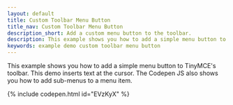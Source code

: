 ```yaml
---
layout: default
title: Custom Toolbar Menu Button
title_nav: Custom Toolbar Menu Button
description_short: Add a custom menu button to the toolbar.
description: This example shows you how to add a simple menu button to TinyMCE's toolbar.
keywords: example demo custom toolbar menu button
---
```


This example shows you how to add a simple menu button to TinyMCE's toolbar. This demo inserts text at the cursor. The Codepen JS also shows you how to add sub-menus to a menu item.

{% include codepen.html id="EVzKyX" %}
